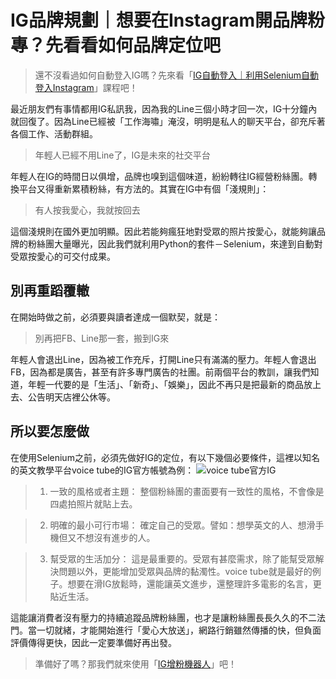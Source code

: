# IG品牌規劃｜想要在Instagram開品牌粉專？先看看如何品牌定位吧
> 還不沒看過如何自動登入IG嗎？先來看「[IG自動登入｜利用Selenium自動登入Instagram](/classification/crawler_king/78)」課程吧！

最近朋友們有事情都用IG私訊我，因為我的Line三個小時才回一次，IG十分鐘內就回復了。因為Line已經被「工作海嘯」淹沒，明明是私人的聊天平台，卻充斥著各個工作、活動群組。

> 年輕人已經不用Line了，IG是未來的社交平台

年輕人在IG的時間日以俱增，品牌也嗅到這個味道，紛紛轉往IG經營粉絲團。轉換平台又得重新累積粉絲，有方法的。其實在IG中有個「淺規則」：

> 有人按我愛心，我就按回去

這個淺規則在國外更加明顯。因此若能夠瘋狂地對受眾的照片按愛心，就能夠讓品牌的粉絲團大量曝光，因此我們就利用Python的套件－Selenium，來達到自動對受眾按愛心的可交付成果。

## 別再重蹈覆轍
在開始時做之前，必須要與讀者達成一個默契，就是：

> 別再把FB、Line那一套，搬到IG來

年輕人會退出Line，因為被工作充斥，打開Line只有滿滿的壓力。年輕人會退出FB，因為都是廣告，甚至有許多專門廣告的社團。前兩個平台的教訓，讓我們知道，年輕一代要的是「生活」、「新奇」、「娛樂」，因此不再只是把最新的商品放上去、公告明天店裡公休等。

## 所以要怎麼做
在使用Selenium之前，必須先做好IG的定位，有以下幾個必要條件，這裡以知名的英文教學平台voice tube的IG官方帳號為例：
![voice tube官方IG](https://i.imgur.com/2XdieBr.png)

> 1. 一致的風格或者主題：
> 整個粉絲團的畫面要有一致性的風格，不會像是四處拍照片就貼上去。

> 2. 明確的最小可行市場：
> 確定自己的受眾。譬如：想學英文的人、想滑手機但又不想沒有進步的人。

> 3. 幫受眾的生活加分：
> 這是最重要的。受眾有甚麼需求，除了能幫受眾解決問題以外，更能增加受眾與品牌的黏濁性。voice tube就是最好的例子。想要在滑IG放鬆時，還能讓英文進步，還整理許多電影的名言，更貼近生活。

這能讓消費者沒有壓力的持續追蹤品牌粉絲團，也才是讓粉絲團長長久久的不二法門。當一切就緒，才能開始進行「愛心大放送」，網路行銷雖然傳播的快，但負面評價傳得更快，因此一定要準備好再出發。

> 準備好了嗎？那我們就來使用「[IG增粉機器人](/classification/crawler_king/80)」吧！
